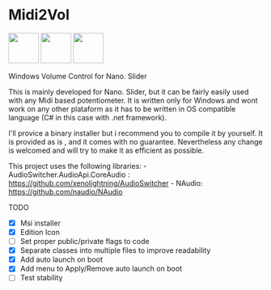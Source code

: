 # Midi2Vol

<img src="https://raw.githubusercontent.com/jesusvallejo/Midi2Vol/master/ReadResources/NanoSlider.png" width="60">  <img src="https://raw.githubusercontent.com/jesusvallejo/Midi2Vol/master/ReadResources/NanoBento.png" width="60"> <img src="https://raw.githubusercontent.com/jesusvallejo/Midi2Vol/master/ReadResources/NanoWavez.png" width="60">



Windows Volume Control for Nano. Slider


This is mainly developed for Nano. Slider, but it can be fairly easily used with any Midi based potentiometer. 
It is written only for Windows and wont work on any other plataform as it has to be written in OS compatible language (C# in this case with .net framework).

I'll provice a binary installer but i recommend you to compile it by yourself. 
It is provided as is , and it comes with no guarantee. 
Nevertheless any change is welcomed and will try to make it as efficient as possible.

This project uses the following libraries:
           - AudioSwitcher.AudioApi.CoreAudio : https://github.com/xenolightning/AudioSwitcher
           - NAudio: https://github.com/naudio/NAudio

TODO
- [x] Msi installer
- [x] Edition Icon
- [ ] Set proper public/private flags to code
- [x] Separate classes into multiple files to improve readability
- [x] Add auto launch on boot
- [x] Add menu to Apply/Remove auto launch on boot
- [ ] Test stability
